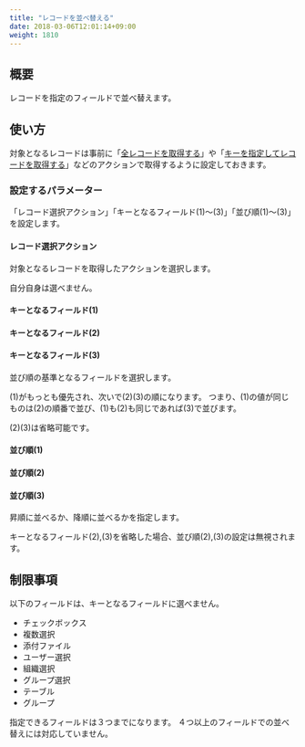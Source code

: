 ```yaml
---
title: "レコードを並べ替える"
date: 2018-03-06T12:01:14+09:00
weight: 1810
---
```


## 概要

レコードを指定のフィールドで並べ替えます。

## 使い方

対象となるレコードは事前に「[全レコードを取得する](../get_all_records)」や「[キーを指定してレコードを取得する](../get_records_by_key)」などのアクションで取得するように設定しておきます。

### 設定するパラメーター

「レコード選択アクション」「キーとなるフィールド(1)～(3)」「並び順(1)～(3)」を設定します。

#### レコード選択アクション

対象となるレコードを取得したアクションを選択します。

自分自身は選べません。

#### キーとなるフィールド(1)
#### キーとなるフィールド(2)
#### キーとなるフィールド(3)

並び順の基準となるフィールドを選択します。

(1)がもっとも優先され、次いで(2)(3)の順になります。
つまり、(1)の値が同じものは(2)の順番で並び、(1)も(2)も同じであれば(3)で並びます。

(2)(3)は省略可能です。

#### 並び順(1)
#### 並び順(2)
#### 並び順(3)

昇順に並べるか、降順に並べるかを指定します。

キーとなるフィールド(2),(3)を省略した場合、並び順(2),(3)の設定は無視されます。

## 制限事項

以下のフィールドは、キーとなるフィールドに選べません。

- チェックボックス
- 複数選択
- 添付ファイル
- ユーザー選択
- 組織選択
- グループ選択
- テーブル
- グループ


指定できるフィールドは３つまでになります。
４つ以上のフィールドでの並べ替えには対応していません。
